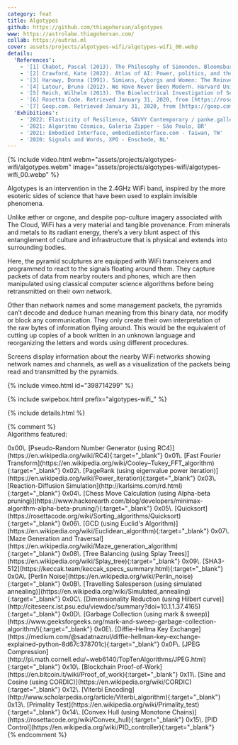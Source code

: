 ```yaml
---
category: feat
title: Algotypes
github: https://github.com/thiagohersan/algotypes
www: https://astrolabe.thiagohersan.com/
collab: https://outras.ml
cover: assets/projects/algotypes-wifi/algotypes-wifi_00.webp
details:
  'References':
    - '[1] Chabot, Pascal (2013). The Philosophy of Simondon. Bloomsbury Academic.'
    - '[2] Crawford, Kate (2022). Atlas of AI: Power, politics, and the planetary costs of artificial intelligence. Yale University Press.'
    - '[3] Harawy, Donna (1991). Simians, Cyborgs and Women: The Reinvention of Nature. Routledge.'
    - '[4] Latour, Bruno (2012). We Have Never Been Modern. Harvard University Press.'
    - '[5] Reich, Wilhelm (2013). The Bioelectrical Investigation of Sexuality and Anxiety. Farrar, Straus and Giroux.'
    - '[6] Rosetta Code. Retrieved January 31, 2020, from [https://rosettacode.org](https://rosettacode.org){:target="_blank"}.'
    - '[7] Goop.com. Retrieved January 31, 2020, from [https://goop.com](https://goop.com){:target="_blank"}.'
  'Exhibitions':
    - '2022: Elasticity of Resilience, SAVVY Contemporary / panke.gallery - Berlin, DE'
    - '2021: Algoritmo Cósmico, Galeria Zipper - São Paulo, BR'
    - '2021: Embodied Interface, embodiedinterface.com - Taiwan, TW'
    - '2020: Signals and Words, XPO - Enschede, NL'
---
```

{% include video.html
  webm="assets/projects/algotypes-wifi/algotypes.webm"
  image="assets/projects/algotypes-wifi/algotypes-wifi_00.webp"
%}

Algotypes is an intervention in the 2.4GHz WiFi band, inspired by the more esoteric sides of science that have been used to explain invisible phenomena.

Unlike æther or orgone, and despite pop-culture imagery associated with The Cloud, WiFi has a very material and tangible provenance. From minerals and metals to its radiant energy, there’s a very blunt aspect of this entanglement of culture and infrastructure that is physical and extends into surrounding bodies.

Here, the pyramid sculptures are equipped with WiFi transceivers and programmed to react to the signals floating around them. They capture packets of data from nearby routers and phones, which are then manipulated using classical computer science algorithms before being retransmitted on their own network.

Other than network names and some management packets, the pyramids can’t decode and deduce human meaning from this binary data, nor modify or block any communication. They only create their own interpretation of the raw bytes of information flying around. This would be the equivalent of cutting up copies of a book written in an unknown language and reorganizing the letters and words using different procedures.

Screens display information about the nearby WiFi networks showing network names and channels, as well as a visualization of the packets being read and transmitted by the pyramids.

{% include vimeo.html id="398714299" %}

{% include swipebox.html prefix="algotypes-wifi_" %}

{% include details.html %}

{% comment %}
<br>
Algorithms featured:
<div class="code-list" markdown="1">
0x00\. [Pseudo-Random Number Generator (using RC4)](https://en.wikipedia.org/wiki/RC4){:target="_blank"}  
0x01\. [Fast Fourier Transform](https://en.wikipedia.org/wiki/Cooley–Tukey_FFT_algorithm){:target="_blank"}  
0x02\. [PageRank (using eigenvalue power iteration)](https://en.wikipedia.org/wiki/Power_iteration){:target="_blank"}  
0x03\. [Reaction-Diffusion Simulation](http://karlsims.com/rd.html){:target="_blank"}  
0x04\. [Chess Move Calculation (using Alpha-beta pruning)](https://www.hackerearth.com/blog/developers/minimax-algorithm-alpha-beta-pruning/){:target="_blank"}  
0x05\. [Quicksort](https://rosettacode.org/wiki/Sorting_algorithms/Quicksort){:target="_blank"}  
0x06\. [GCD (using Euclid's Algorithm)](https://en.wikipedia.org/wiki/Euclidean_algorithm){:target="_blank"}  
0x07\. [Maze Generation and Traversal](https://en.wikipedia.org/wiki/Maze_generation_algorithm){:target="_blank"}  
0x08\. [Tree Balancing (using Splay Trees)](https://en.wikipedia.org/wiki/Splay_tree){:target="_blank"}  
0x09\. [SHA3-512](https://keccak.team/keccak_specs_summary.html){:target="_blank"}  
0x0A\. [Perlin Noise](https://en.wikipedia.org/wiki/Perlin_noise){:target="_blank"}  
0x0B\. [Travelling Salesperson (using simulated annealing)](https://en.wikipedia.org/wiki/Simulated_annealing){:target="_blank"}  
0x0C\. [Dimensionality Reduction (using Hilbert curve)](http://citeseerx.ist.psu.edu/viewdoc/summary?doi=10.1.1.37.4165){:target="_blank"}  
0x0D\. [Garbage Collection (using mark & sweep)](https://www.geeksforgeeks.org/mark-and-sweep-garbage-collection-algorithm/){:target="_blank"}  
0x0E\. [Diffie-Hellma Key Exchange](https://medium.com/@sadatnazrul/diffie-hellman-key-exchange-explained-python-8d67c378701c){:target="_blank"}  
0x0F\. [JPEG Compression](http://pi.math.cornell.edu/~web6140/TopTenAlgorithms/JPEG.html){:target="_blank"}  
0x10\. [Blockchain Proof-of-Work](https://en.bitcoin.it/wiki/Proof_of_work){:target="_blank"}  
0x11\. [Sine and Cosine (using CORDIC)](https://en.wikipedia.org/wiki/CORDIC){:target="_blank"}  
0x12\. [Viterbi Encoding](http://www.scholarpedia.org/article/Viterbi_algorithm){:target="_blank"}  
0x13\. [Primality Test](https://en.wikipedia.org/wiki/Primality_test){:target="_blank"}  
0x14\. [Convex Hull (using Monotone Chains)](https://rosettacode.org/wiki/Convex_hull){:target="_blank"}  
0x15\. [PID Control](https://en.wikipedia.org/wiki/PID_controller){:target="_blank"}  
</div>
{% endcomment %}
